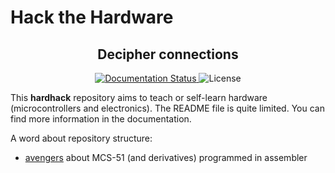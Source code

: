 
# Hack the Hardware


<h2 align="center">Decipher connections</h2>


<p align="center">
	<a href='https://hardhack.readthedocs.io/en/latest/'>
		<img src='https://readthedocs.org/projects/hardhack/badge/?version=latest' alt='Documentation Status' />
	</a>
	<a>
		<img src='https://img.shields.io/github/license/Arkh42/hardhack' alt='License'/>
	</a>
</p>




This __hardhack__ repository aims to teach or self-learn hardware (microcontrollers and electronics).
The README file is quite limited.
You can find more information in the documentation.

A word about repository structure:

- [avengers](./avengers) about MCS-51 (and derivatives) programmed in assembler


